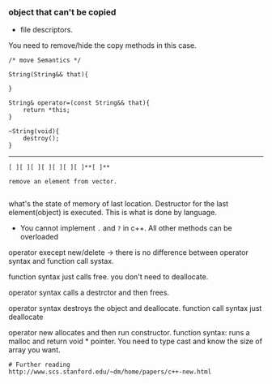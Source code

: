 ### object that can't be copied

* file descriptors.

You need to remove/hide the copy methods in this case.


```
/* move Semantics */

String(String&& that){

}

String& operator=(const String&& that){
	return *this;
}

~String(void){
	destroy();
}

```

---

```
[ ][ ][ ][ ][ ][ ][ ]**[ ]**

remove an element from vector. 


```

what's the state of memory of last location. Destructor for the last element(object) is executed. This is what is done by language.

* You cannot implement `.` and `?` in c++. All other methods can be overloaded

operator execept new/delete -> there is no difference between operator syntax and function call systax.

function syntax just calls free. you don't need to deallocate.

operator syntax calls a destrctor and then frees.

operator syntax destroys the object and deallocate. function call syntax just deallocate

operator new allocates and then run constructor.
function syntax: runs a malloc and return void * pointer. You need to type cast and know the size of array you want.

```
# Further reading
http://www.scs.stanford.edu/~dm/home/papers/c++-new.html
```
